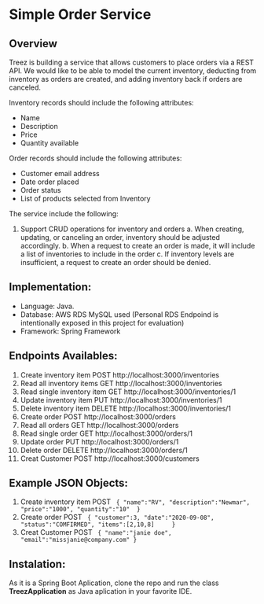 # Simple Order Service

## Overview

Treez is building a service that allows customers to place orders via a REST API. We would like to be able to model the current inventory, deducting from inventory as orders are created, and adding inventory back if orders are canceled.

Inventory records should include the following attributes:

* Name
* Description
* Price
* Quantity available

Order records should include the following attributes:

* Customer email address
* Date order placed
* Order status
* List of products selected from Inventory

The service include the following:

1.	Support CRUD operations for inventory and orders
a.	When creating, updating, or canceling an order, inventory should be adjusted accordingly.
b.	When a request to create an order is made, it will include a list of inventories to include in the order
c.	If inventory levels are insufficient, a request to create an order should be denied.

## Implementation:

* Language: Java.
* Database: AWS RDS MySQL used (Personal RDS Endpoind is intentionally exposed in this project for evaluation) 
* Framework: Spring Framework

## Endpoints Availables: 

1.	Create inventory item
  POST http://localhost:3000/inventories
2.	Read all inventory items
  GET http://localhost:3000/inventories
3.	Read single inventory item
  GET http://localhost:3000/inventories/1
4.	Update inventory item
  PUT http://localhost:3000/inventories/1
5.	Delete inventory item
  DELETE http://localhost:3000/inventories/1
6.	Create order
  POST http://localhost:3000/orders
7.	Read all orders
  GET http://localhost:3000/orders
8.	Read single order
  GET http://localhost:3000/orders/1
9.	Update order
  PUT http://localhost:3000/orders/1
10.	Delete order
  DELETE http://localhost:3000/orders/1
11. Creat Customer
  POST http://localhost:3000/customers
  
## Example JSON Objects:

1.	Create inventory item
  POST 
 ` {
    "name":"RV",
    "description":"Newmar",
    "price":"1000",
    "quantity":"10"	
  }`
6.	Create order
  POST 
 ` {
    "customer":3,
    "date":"2020-09-08",
    "status":"COMFIRMED",
    "items":[2,10,8]	
  }`
11. Creat Customer
  POST
 ` {
    "name":"janie doe",
    "email":"missjanie@company.com"
  }`
  
## Instalation:

As it is a Spring Boot Aplication, clone the repo and run the class **TreezApplication** as Java aplication in your favorite IDE.
